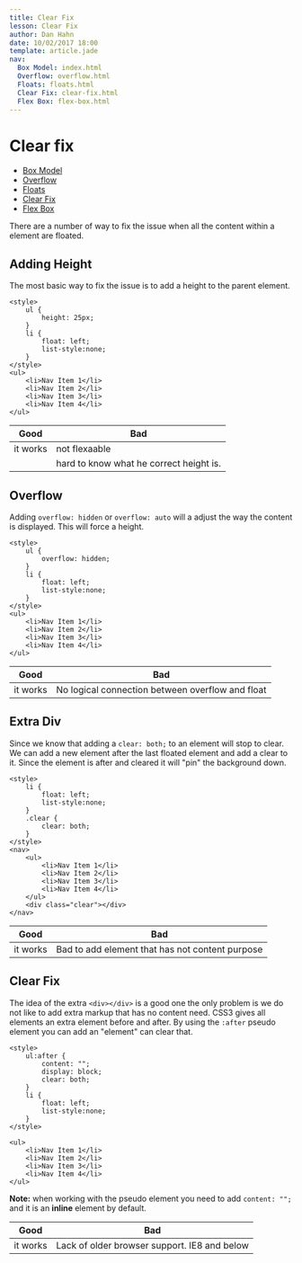 ```yaml
---
title: Clear Fix
lesson: Clear Fix
author: Dan Hahn
date: 10/02/2017 18:00
template: article.jade
nav:
  Box Model: index.html
  Overflow: overflow.html
  Floats: floats.html
  Clear Fix: clear-fix.html
  Flex Box: flex-box.html
---
```


# Clear fix

* [Box Model]()
* [Overflow](overflow.html)
* [Floats](floats.html)
* [Clear Fix](clear-fix.html)
* [Flex Box](flex-box.html)

There are a number of way to fix the issue when all the content within a element are floated.

## Adding Height

The most basic way to fix the issue is to add a height to the parent element.

    <style>
        ul {
            height: 25px;
        }
        li {
            float: left;
            list-style:none;
        }
    </style>
    <ul>
        <li>Nav Item 1</li>
        <li>Nav Item 2</li>
        <li>Nav Item 3</li>
        <li>Nav Item 4</li>
    </ul>

|Good|Bad|
|----|---|
|it works|not flexaable|
||hard to know what he correct height is.|

## Overflow

Adding `overflow: hidden` or `overflow: auto` will a adjust the way the content is displayed.  This will force a height.

    <style>
        ul {
            overflow: hidden;
        }
        li {
            float: left;
            list-style:none;
        }
    </style>
    <ul>
        <li>Nav Item 1</li>
        <li>Nav Item 2</li>
        <li>Nav Item 3</li>
        <li>Nav Item 4</li>
    </ul>

|Good|Bad|
|----|---|
|it works|No logical connection between overflow and float|

## Extra Div

Since we know that adding a `clear: both;` to an element will stop to clear. We can add a new element after the last floated element and add a clear to it. Since the element is after and cleared it will "pin" the background down.

    <style>
        li {
            float: left;
            list-style:none;
        }
        .clear {
            clear: both;
        }
    </style>
    <nav>
        <ul>
            <li>Nav Item 1</li>
            <li>Nav Item 2</li>
            <li>Nav Item 3</li>
            <li>Nav Item 4</li>
        </ul>
        <div class="clear"></div>
    </nav>

|Good|Bad|
|----|---|
|it works|Bad to add element that has not content purpose|

## Clear Fix

The idea of the extra `<div></div>` is a good one the only problem is we do not like to add extra markup that has no content need. CSS3 gives all elements an extra element before and after. By using the `:after` pseudo element you can add an "element" can clear that.

    <style>
        ul:after {
            content: "";
            display: block;
            clear: both;
        }
        li {
            float: left;
            list-style:none;
        }
    </style>

    <ul>
        <li>Nav Item 1</li>
        <li>Nav Item 2</li>
        <li>Nav Item 3</li>
        <li>Nav Item 4</li>
    </ul>

**Note:** when working with the pseudo element you need to add `content: "";` and it is an **inline** element by default.

|Good|Bad|
|----|---|
|it works|Lack of older browser support. IE8 and below|

<script src="lesson-3.js"></script>
